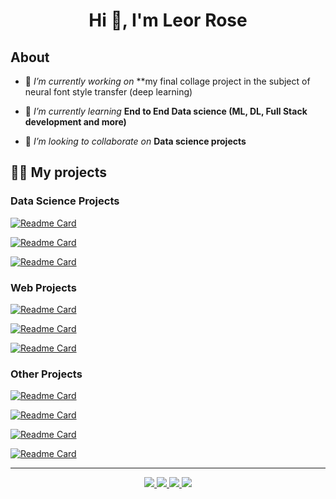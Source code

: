 <div>
   <h1 align="center">
      Hi 👋, I'm Leor Rose 
      </br>
   </h1>
</div>

## About

- 🔭 *I’m currently working on* **my final collage project in the subject of neural font style transfer (deep learning)

- 🌱 *I’m currently learning* **End to End Data science (ML, DL, Full Stack development and more)**

- 👯 *I’m looking to collaborate on* **Data science projects**


## 👨‍💻 My projects

### Data Science Projects
[![Readme Card](https://github-readme-stats.vercel.app/api/pin/?username=leorrose&repo=Image-classification-zero-shot-learning)](https://github.com/leorrose/Image-classification-zero-shot-learning)

[![Readme Card](https://github-readme-stats.vercel.app/api/pin/?username=leorrose&repo=AnimeRS)](https://github.com/leorrose/AnimeRS)

[![Readme Card](https://github-readme-stats.vercel.app/api/pin/?username=leorrose&repo=Simple-machine-learning-classifier-tool)](https://github.com/leorrose/Simple-machine-learning-classifier-tool)
### Web Projects
[![Readme Card](https://github-readme-stats.vercel.app/api/pin/?username=leorrose&repo=B7Fun)](https://github.com/leorrose/B7Fun)

[![Readme Card](https://github-readme-stats.vercel.app/api/pin/?username=leorrose&repo=College-portal)](https://github.com/leorrose/College-portal)

[![Readme Card](https://github-readme-stats.vercel.app/api/pin/?username=leorrose&repo=Front-End-Development)](https://github.com/leorrose/Front-End-Development)
### Other Projects
[![Readme Card](https://github-readme-stats.vercel.app/api/pin/?username=leorrose&repo=C-family-Compiler)](https://github.com/leorrose/C-family-Compiler)

[![Readme Card](https://github-readme-stats.vercel.app/api/pin/?username=leorrose&repo=Reversi)](https://github.com/leorrose/Reversi)

[![Readme Card](https://github-readme-stats.vercel.app/api/pin/?username=leorrose&repo=Game_Box_Project)](https://github.com/leorrose/Game_Box_Project)

[![Readme Card](https://github-readme-stats.vercel.app/api/pin/?username=leorrose&repo=MineSweeper)](https://github.com/leorrose/MineSweeper)

---

<div>
   <p align="center">
      <a href="https://linkedin.com/in/leorrose" target="_blank">
         <img src="https://img.shields.io/badge/LinkedIn-0077B5?style=for-the-badge&logo=linkedin&logoColor=white"/>
      </a>
      <a href="https://fb.com/leor.rose" target="_blank">
         <img src="https://img.shields.io/badge/Facebook-1877F2?style=for-the-badge&logo=facebook&logoColor=white"/>
      </a>
      <a href="https://wa.me/+9720503992002" target="_blank">
         <img src="https://img.shields.io/badge/WhatsApp-25D366?style=for-the-badge&logo=whatsapp&logoColor=white"/>
      </a>
      <a href="mailto:leor.rose@gmail.com" target="_blank">
         <img src="https://img.shields.io/badge/gmail-%23D14836.svg?&style=for-the-badge&logo=gmail&logoColor=white"/>
      </a>
   </p>
</div>
